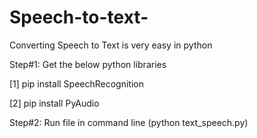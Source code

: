 # Speech-to-text-
Converting Speech to Text is very easy in python


Step#1: Get the below python libraries

[1] pip install SpeechRecognition

[2] pip install PyAudio

Step#2: Run file in command line (python text_speech.py)
